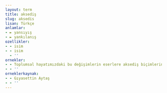 ```yaml
---
layout: term
title: aksediş
slug: aksedis
lisan: Türkçe
anlamlar:
- ► yansıyış
- ► yankılanış
ozellikler:
- - isim
- - isim
  - ''
ornekler:
- - Toplumsal hayatımızdaki bu değişimlerin eserlere aksediş biçimlerini, birçok roman ve hikâyemizde görmek mümkündür.
- - ''
orneklerkaynak:
- - Gıyasettin Aytaş
- - ''
---
```

